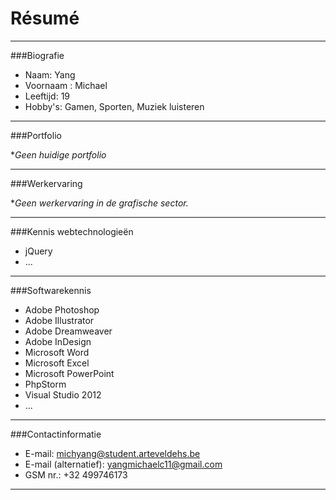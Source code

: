 Résumé
======

***

###Biografie
* Naam: Yang
* Voornaam : Michael
* Leeftijd: 19
* Hobby's: Gamen, Sporten, Muziek luisteren

---

###Portfolio

**Geen huidige portfolio*

___

###Werkervaring

**Geen werkervaring in de grafische sector.*

***

###Kennis webtechnologieën

* jQuery
* ...

---

###Softwarekennis
* Adobe Photoshop
* Adobe Illustrator
* Adobe Dreamweaver
* Adobe InDesign
* Microsoft Word
* Microsoft Excel
* Microsoft PowerPoint
* PhpStorm
* Visual Studio 2012
* ...


--- 

###Contactinformatie

* E-mail: michyang@student.arteveldehs.be
* E-mail (alternatief): yangmichaelc11@gmail.com
* GSM nr.: +32 499746173

---